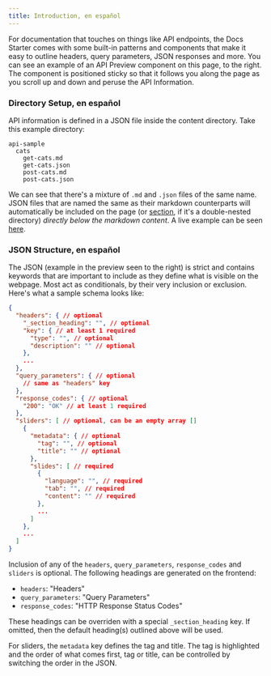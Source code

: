 ```yaml
---
title: Introduction, en español
---
```


For documentation that touches on things like API endpoints, the Docs Starter comes with some built-in patterns and components that make it easy to outline headers, query parameters, JSON responses and more. You can see an example of an API Preview component on this page, to the right. The component is positioned sticky so that it follows you along the page as you scroll up and down and peruse the API Information.

### Directory Setup, en español

API information is defined in a JSON file inside the content directory. Take this example directory:

```
api-sample
  cats
    get-cats.md
    get-cats.json
    post-cats.md
    post-cats.json
```

We can see that there's a mixture of `.md` and `.json` files of the same name. JSON files that are named the same as their markdown counterparts will automatically be included on the page (or [section](/the-docs-directory/writing-content#multiple-sections-on-one-page), if it's a double-nested directory) _directly below the markdown content_. A live example can be seen [here](/api-sample/cats).

### JSON Structure, en español

The JSON (example in the preview seen to the right) is strict and contains keywords that are important to include as they define what is visible on the webpage. Most act as conditionals, by their very inclusion or exclusion. Here's what a sample schema looks like:

```json
{
  "headers": { // optional
    "_section_heading": "", // optional
    "key": { // at least 1 required
      "type": "", // optional
      "description": "" // optional
    },
    ...
  },
  "query_parameters": { // optional
    // same as "headers" key
  },
  "response_codes": { // optional
    "200": "OK" // at least 1 required
  },
  "sliders": [ // optional, can be an empty array []
    {
      "metadata": { // optional
        "tag": "", // optional
        "title": "" // optional
      },
      "slides": [ // required
        {
          "language": "", // required
          "tab": "", // required
          "content": "" // required
        },
        ...
      ]
    },
    ...
  ]
}
```

Inclusion of any of the `headers`, `query_parameters`, `response_codes` and `sliders` is optional. The following headings are generated on the frontend:

- `headers`: "Headers"
- `query_parameters`: "Query Parameters"
- `response_codes`: "HTTP Response Status Codes"

These headings can be overriden with a special `_section_heading` key. If omitted, then the default heading(s) outlined above will be used.

For sliders, the `metadata` key defines the tag and title. The tag is highlighted and the order of what comes first, tag or title, can be controlled by switching the order in the JSON.
